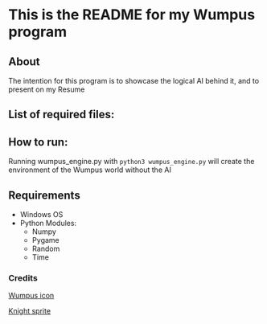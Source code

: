 # This is the README for my Wumpus program

## About

The intention for this program is to showcase the logical AI behind it, and to present on my Resume

## List of required files:



## How to run:

Running wumpus_engine.py with
`python3 wumpus_engine.py`
will create the environment of the Wumpus world without the AI



## Requirements

* Windows OS
* Python Modules:
    * Numpy
    * Pygame
    * Random
    * Time

### Credits 

[Wumpus icon](https://www.furaffinity.net/view/34520985/)

[Knight sprite](https://www.flaticon.com/free-icon/helmet_1065522?term=knight&page=1&position=9&page=1&position=9&related_id=1065522&origin=search)
